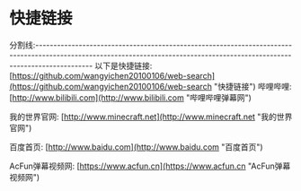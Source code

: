 # 快捷链接
分割线:----------------------------------------------------------------------------------------------------------------------------------------------------------------------------
以下是快捷链接:
[https://github.com/wangyichen20100106/web-search](https://github.com/wangyichen20100106/web-search "快捷链接")
哔哩哔哩:
[http://www.bilibili.com](http://www.bilibili.com "哔哩哔哩弹幕网")

我的世界官网:
[http://www.minecraft.net](http://www.minecraft.net "我的世界官网")

百度首页:
[http://www.baidu.com](http://www.baidu.com "百度首页")

AcFun弹幕视频网:
[https://www.acfun.cn](https://www.acfun.cn "AcFun弹幕视频网")

